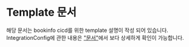 # Template 문서
해당 문서는 bookinfo cicd를 위한 template 설명이 작성 되어 있습니다.
IntegrationConfig에 관한 내용은 [<span style="color=yellow">"문서"</span>](https://github.com/tmax-cloud/cicd-operator/blob/master/docs/integration_config.md)에서 보다 상세하게 확인이 가능합니다.